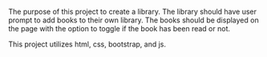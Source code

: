 The purpose of this project to create a library.
The library should have user prompt to add books to their own library. 
The books should be displayed on the page with the option to toggle if the book has been read or not. 

This project utilizes html, css, bootstrap, and js.